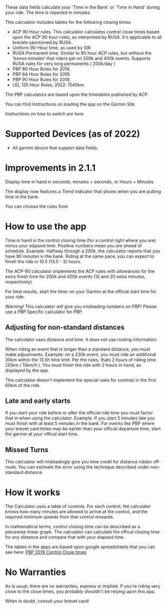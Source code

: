 These data fields calculate your 'Time in the Bank' or 'Time in Hand' during your ride.   The time is reported in minutes.

This calculator includes tables for the following closing times:

- ACP 90 Hour rules.   This calculator calculates control close times based upon the ACP 90 hour rules, as interpreted by RUSA.   It's applicable to all brevets sanctioned by RUSA.  
- Uniform 90-Hour time, as used by SIR
- RUSA Permanent time.   Similar to 90 hour ACP rules, but without the 'bonus minutes' that riders get on 200k and 400k events.  Supports RUSA rules for very long permanents ( 200k/day )
- PBP 80 Hour Rules for 2019.     
- PBP 84 Hour Rules for 2019.     
- PBP 90 Hour Rules for 2019.
- LEL 125 Hour Rules, 2022: 1540km.

The PBP calculators are based upon the timetables published by ACP.

You can find instructions on loading the app on the Garmin Site

*Instructions on how to switch are here*

# Supported Devices (as of 2022)
- All garmin device that support data fields.

# Improvements in 2.1.1 

Display time in hand in seconds, minutes + seconds, or Hours + Minutes 

The display now features a *Trend* indicator that shows when you are putting time in the bank. 

You can choose the rules from 

# How to use the app

Time in hand is the control closing time (for a control right where you are) minus your elapsed time.  Positive numbers mean you are ahead of schedule.   Example:  Halfway through a 200k, the calculator reports that you have 90 minutes in the bank.   Riding at the same pace, you can expect to finish the ride in 10.5 (13.5 - 3) hours.

The ACP-90 calculator implements the ACP rules with allowances for the extra finish time for 200k and 400k events (10 and 20 extra minutes, respectively).  

For best results, start the timer on your Garmin at the official start time for your ride.

*Warning!*  This calculator will give you misleading numbers on PBP!  Please use a PBP Specific
calculator for PBP.

## Adjusting for non-standard distances

The calculator uses distance and time.  It does not use routing information.  

When riding an event that is longer than a standard distance, you must make adjustments.  Example: on a 230k event, you must ride an additional 30km within the 13.5h time limit.   Per the rules, thats 2 hours of riding time (30km / 15km/h ).  You must finish the ride with 2 hours in hand, as displayed by the app.

This calculator doesn't implement the special rules for controls in the first 60km of the ride.

## Late and early starts

If you start your ride before or after the official ride time you must factor that in when using the calculator.  Example: If you start 5 minutes late you must finish with at least 5 minutes in the bank.   For events like PBP where your brevet card times may be earlier than your official departure time, start the garmin at your offical start time.

## Missed Turns

This calculator will misleadingly give you time credit for distance ridden off-route.   You can estimate the error using the technique described under non-standard distance. 

# How it works
The Calculator uses a table of controls.   For each control, the calculator knows how many minutes are allowed to arrive at the control, and the required minimum speeds from that control onwards. 

In mathematical terms, control closing time can be described as a piecewise linear graph.   The calculator can calculate the offical closing time for any distance and compare that with your elapsed time.

The tables in the apps are based upon google spreadsheets that you can see
here: <a href="https://docs.google.com/spreadsheets/d/14ysFNrUc_20SzWS6OVvjkP4j7RbKd-nPyg7SgSiM4ww/edit?usp=sharing">PBP 2019 Control Close times</a>

# No Warranties

As is usual, there are no warranties, express or implied.  If you're riding very close to the close times, you probably shouldn't be relying upon this app.

When in doubt, consult your brevet card!

